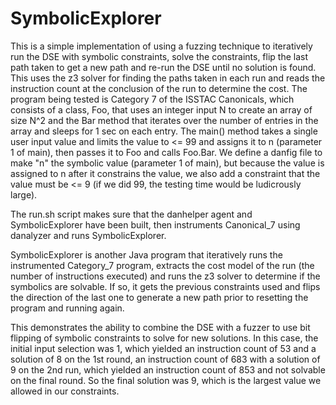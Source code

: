 # SymbolicExplorer

This is a simple implementation of using a fuzzing technique to iteratively run the DSE with symbolic constraints, solve the constraints, flip the last path taken to get a new path and re-run the DSE until no solution is found.
This uses the z3 solver for finding the paths taken in each run and reads the instruction count at the conclusion of the run to determine the cost.
The program being tested is Category 7 of the ISSTAC Canonicals, which consists of a class, Foo, that uses an integer input N to create an array of size N^2 and the Bar method that iterates over the number of entries in the array and sleeps for 1 sec on each entry.
The main() method takes a single user input value and limits the value to <= 99 and assigns it to n (parameter 1 of main), then passes it to Foo and calls Foo.Bar.
We define a danfig file to make "n" the symbolic value (parameter 1 of main), but because the value is assigned to n after it constrains the value, we also add a constraint that the value must be <= 9 (if we did 99, the testing time would be ludicrously large).

The run.sh script makes sure that the danhelper agent and SymbolicExplorer have been built, then instruments Canonical_7 using danalyzer and runs SymbolicExplorer.

SymbolicExplorer is another Java program that iteratively runs the instrumented Category_7 program, extracts the cost model of the run (the number of instructions executed) and runs the z3 solver to determine if the symbolics are solvable.
If so, it gets the previous constraints used and flips the direction of the last one to generate a new path prior to resetting the program and running again.

This demonstrates the ability to combine the DSE with a fuzzer to use bit flipping of symbolic constraints to solve for new solutions.
In this case, the initial input selection was 1, which yielded an instruction count of 53 and a solution of 8 on the 1st round, an instruction count of 683 with a solution of 9 on the 2nd run, which yielded an instruction count of 853 and not solvable on the final round.
So the final solution was 9, which is the largest value we allowed in our constraints.

